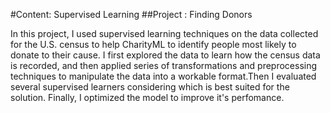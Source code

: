 #Content: Supervised Learning
##Project : Finding Donors

In this project, I used supervised learning techniques on the data collected for the U.S. census to help CharityML to identify people most likely to donate to their cause. I first explored the data to learn how the census data is recorded, and then applied series of transformations and preprocessing techniques to manipulate the data into a workable format.Then I evaluated several supervised learners considering which is best suited for the solution. Finally, I optimized the model to improve it's perfomance. 
